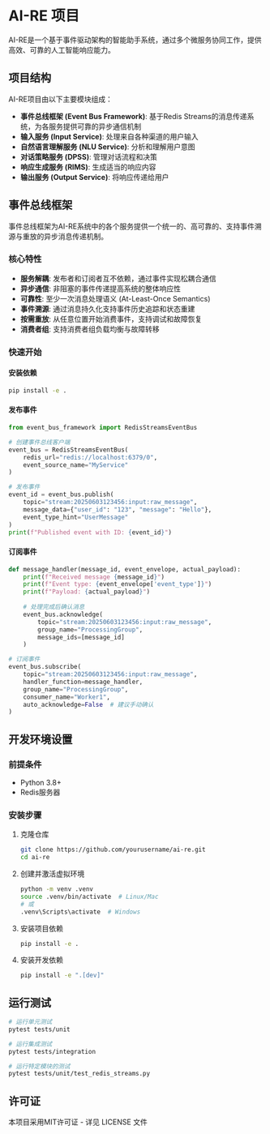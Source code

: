 # AI-RE 项目

AI-RE是一个基于事件驱动架构的智能助手系统，通过多个微服务协同工作，提供高效、可靠的人工智能响应能力。

## 项目结构

AI-RE项目由以下主要模块组成：

- **事件总线框架 (Event Bus Framework)**: 基于Redis Streams的消息传递系统，为各服务提供可靠的异步通信机制
- **输入服务 (Input Service)**: 处理来自各种渠道的用户输入
- **自然语言理解服务 (NLU Service)**: 分析和理解用户意图
- **对话策略服务 (DPSS)**: 管理对话流程和决策
- **响应生成服务 (RIMS)**: 生成适当的响应内容
- **输出服务 (Output Service)**: 将响应传递给用户

## 事件总线框架

事件总线框架为AI-RE系统中的各个服务提供一个统一的、高可靠的、支持事件溯源与重放的异步消息传递机制。

### 核心特性

- **服务解耦**: 发布者和订阅者互不依赖，通过事件实现松耦合通信
- **异步通信**: 非阻塞的事件传递提高系统的整体响应性
- **可靠性**: 至少一次消息处理语义 (At-Least-Once Semantics)
- **事件溯源**: 通过消息持久化支持事件历史追踪和状态重建
- **按需重放**: 从任意位置开始消费事件，支持调试和故障恢复
- **消费者组**: 支持消费者组负载均衡与故障转移

### 快速开始

#### 安装依赖

```bash
pip install -e .
```

#### 发布事件

```python
from event_bus_framework import RedisStreamsEventBus

# 创建事件总线客户端
event_bus = RedisStreamsEventBus(
    redis_url="redis://localhost:6379/0",
    event_source_name="MyService"
)

# 发布事件
event_id = event_bus.publish(
    topic="stream:20250603123456:input:raw_message",
    message_data={"user_id": "123", "message": "Hello"},
    event_type_hint="UserMessage"
)
print(f"Published event with ID: {event_id}")
```

#### 订阅事件

```python
def message_handler(message_id, event_envelope, actual_payload):
    print(f"Received message {message_id}")
    print(f"Event type: {event_envelope['event_type']}")
    print(f"Payload: {actual_payload}")
    
    # 处理完成后确认消息
    event_bus.acknowledge(
        topic="stream:20250603123456:input:raw_message",
        group_name="ProcessingGroup",
        message_ids=[message_id]
    )

# 订阅事件
event_bus.subscribe(
    topic="stream:20250603123456:input:raw_message",
    handler_function=message_handler,
    group_name="ProcessingGroup",
    consumer_name="Worker1",
    auto_acknowledge=False  # 建议手动确认
)
```

## 开发环境设置

### 前提条件

- Python 3.8+
- Redis服务器

### 安装步骤

1. 克隆仓库
   ```bash
   git clone https://github.com/yourusername/ai-re.git
   cd ai-re
   ```

2. 创建并激活虚拟环境
   ```bash
   python -m venv .venv
   source .venv/bin/activate  # Linux/Mac
   # 或
   .venv\Scripts\activate  # Windows
   ```

3. 安装项目依赖
   ```bash
   pip install -e .
   ```

4. 安装开发依赖
   ```bash
   pip install -e ".[dev]"
   ```

## 运行测试

```bash
# 运行单元测试
pytest tests/unit

# 运行集成测试
pytest tests/integration

# 运行特定模块的测试
pytest tests/unit/test_redis_streams.py
```

## 许可证

本项目采用MIT许可证 - 详见 LICENSE 文件 